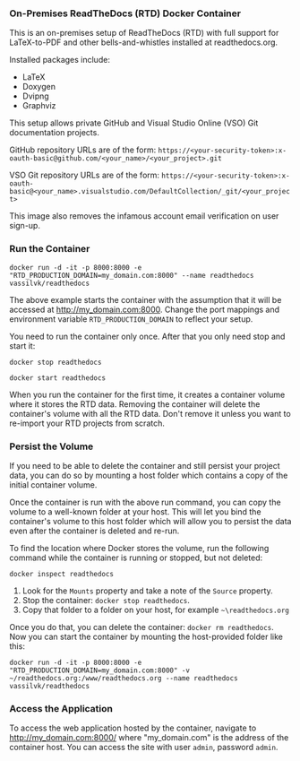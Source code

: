 ### On-Premises ReadTheDocs (RTD) Docker Container

This is an on-premises setup of ReadTheDocs (RTD) with full support for LaTeX-to-PDF and other bells-and-whistles installed at readthedocs.org.

Installed packages include:
* LaTeX
* Doxygen
* Dvipng
* Graphviz

This setup allows private GitHub and Visual Studio Online (VSO) Git documentation projects.

GitHub repository URLs are of the form:
`https://<your-security-token>:x-oauth-basic@github.com/<your_name>/<your_project>.git`

VSO Git repository URLs are of the form:
`https://<your-security-token>:x-oauth-basic@<your_name>.visualstudio.com/DefaultCollection/_git/<your_project>`

This image also removes the infamous account email verification on user sign-up.

### Run the Container
```
docker run -d -it -p 8000:8000 -e "RTD_PRODUCTION_DOMAIN=my_domain.com:8000" --name readthedocs vassilvk/readthedocs
```

The above example starts the container with the assumption that it will be accessed at http://my_domain.com:8000.
Change the port mappings and environment variable `RTD_PRODUCTION_DOMAIN` to reflect your setup.

You need to run the container only once. After that you only need stop and start it:
```
docker stop readthedocs
```
```
docker start readthedocs
```

When you run the container for the first time, it creates a container volume where it stores the RTD data.
Removing the container will delete the container's volume with all the RTD data. Don't remove it unless you want to re-import your RTD projects from scratch.

### Persist the Volume
If you need to be able to delete the container and still persist your project data, you can do so by mounting a host folder which contains a copy of the initial container volume.

Once the container is run with the above run command, you can copy the volume to a well-known folder at your host.
This will let you bind the container's volume to this host folder which will allow you to persist the data even after the container is deleted and re-run.

To find the location where Docker stores the volume, run the following command while the container is running or stopped, but not deleted:
```
docker inspect readthedocs
```

1. Look for the `Mounts` property and take a note of the `Source` property.
2. Stop the container: `docker stop readthedocs`.
3. Copy that folder to a folder on your host, for example `~\readthedocs.org`

Once you do that, you can delete the container: `docker rm readthedocs`.
Now you can start the container by mounting the host-provided folder like this:
```
docker run -d -it -p 8000:8000 -e "RTD_PRODUCTION_DOMAIN=my_domain.com:8000" -v ~/readthedocs.org:/www/readthedocs.org --name readthedocs vassilvk/readthedocs
```

### Access the Application
To access the web application hosted by the container, navigate to http://my_domain.com:8000/ where "my_domain.com" is the address of the container host.
You can access the site with user `admin`, password `admin`.
